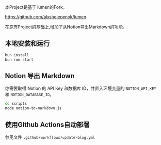 本Project是基于 lumen的Fork。

https://github.com/alxshelepenok/lumen

在原有Project的基础上,增加了从Notion导出Markdown的功能。

## 本地安装和运行

```bash
bun install
bun run start
```

## Notion 导出 Markdown

你需要取得 Notion 的 API Key 和数据库 ID，并置入环境变量的 `NOTION_API_KEY` 和 `NOTION_DATABASE_ID`。

```bash
cd scripts
node notion-to-markdown.js
```

## 使用Github Actions自动部署

参见文件 `.github/workflows/update-blog.yml`
